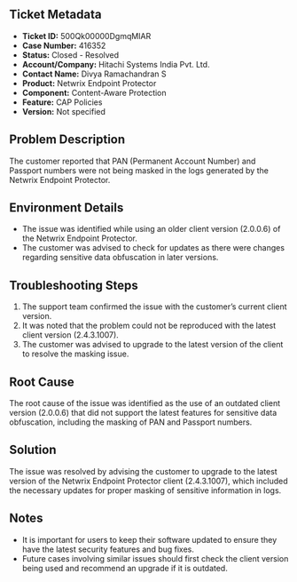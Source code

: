 ## Ticket Metadata
- **Ticket ID:** 500Qk00000DgmqMIAR
- **Case Number:** 416352
- **Status:** Closed - Resolved
- **Account/Company:** Hitachi Systems India Pvt. Ltd.
- **Contact Name:** Divya Ramachandran S
- **Product:** Netwrix Endpoint Protector
- **Component:** Content-Aware Protection
- **Feature:** CAP Policies
- **Version:** Not specified

## Problem Description
The customer reported that PAN (Permanent Account Number) and Passport numbers were not being masked in the logs generated by the Netwrix Endpoint Protector.

## Environment Details
- The issue was identified while using an older client version (2.0.0.6) of the Netwrix Endpoint Protector.
- The customer was advised to check for updates as there were changes regarding sensitive data obfuscation in later versions.

## Troubleshooting Steps
1. The support team confirmed the issue with the customer’s current client version.
2. It was noted that the problem could not be reproduced with the latest client version (2.4.3.1007).
3. The customer was advised to upgrade to the latest version of the client to resolve the masking issue.

## Root Cause
The root cause of the issue was identified as the use of an outdated client version (2.0.0.6) that did not support the latest features for sensitive data obfuscation, including the masking of PAN and Passport numbers.

## Solution
The issue was resolved by advising the customer to upgrade to the latest version of the Netwrix Endpoint Protector client (2.4.3.1007), which included the necessary updates for proper masking of sensitive information in logs.

## Notes
- It is important for users to keep their software updated to ensure they have the latest security features and bug fixes.
- Future cases involving similar issues should first check the client version being used and recommend an upgrade if it is outdated.